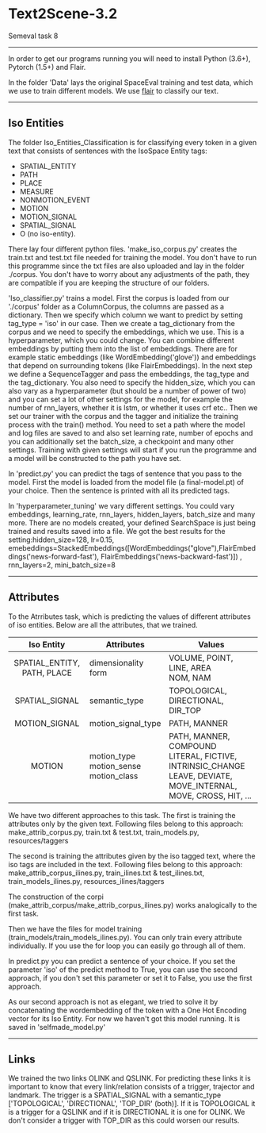# Text2Scene-3.2
Semeval task 8
***
In order to get our programs running you will need to install Python (3.6+), Pytorch (1.5+) and Flair.

In the folder 'Data' lays the original SpaceEval training and test data, which we use to train different models. We use [flair](https://github.com/flairNLP) to classify our text.

***
## Iso Entities

The folder Iso_Entities_Classification is for classifying every token in a given text that consists of sentences with the IsoSpace Entity tags:
* SPATIAL_ENTITY
* PATH
* PLACE
* MEASURE
* NONMOTION_EVENT
* MOTION
* MOTION_SIGNAL
* SPATIAL_SIGNAL
* O (no iso-entity). 

There lay four different python files. 'make_iso_corpus.py' creates the train.txt and test.txt file needed for training the model. You don't have to run this programme since the txt files are also uploaded and lay in the folder ./corpus. You don't have to worry about any adjustments of the path, they are compatible if you are keeping the structure of our folders.

'Iso_classifier.py' trains a model. First the corpus is loaded from our './corpus' folder as a ColumnCorpus, the columns are passed as a dictionary. Then we specify which column we want to predict by setting tag_type = 'iso' in our case. Then we create a tag_dictionary from the corpus and we need to specify the embeddings, which we use. This is a hyperparameter, which you could change. You can combine different embeddings by putting them into the list of embeddings. There are for example static embeddings (like WordEmbedding('glove')) and embeddings that depend on surrounding tokens (like FlairEmbeddings). In the next step we define a SequenceTagger and pass the embeddings, the tag_type and the tag_dictionary. You also need to specify the hidden_size, which you can also vary as a hyperparameter (but should be a number of power of two) and you can set a lot of other settings for the model, for example the number of rnn_layers, whether it is lstm, or whether it uses crf etc.. 
Then we set our trainer with the corpus and the tagger and initialize the training process with the train() method. You need to set a path where the model and log files are saved to and also set learning rate, number of epochs and you can additionally set the batch_size, a checkpoint and many other settings. 
Training with given settings will start if you run the programme and a model will be constructed to the path you have set.

In 'predict.py' you can predict the tags of sentence that you pass to the model.  First the model is loaded from the model file (a final-model.pt) of your choice. Then the sentence is printed with all its predicted tags.

In 'hyperparameter_tuning' we vary different settings. You could vary embeddings, learning_rate, rnn_layers, hidden_layers, batch_size and many more. There are no models created, your defined SearchSpace is just being trained and results saved into a file.
We got the best results for the setting:hidden_size=128, lr=0.15, emebeddings=StackedEmbeddings([WordEmbeddings("glove"),FlairEmbeddings('news-forward-fast'), FlairEmbeddings('news-backward-fast')]) , rnn_layers=2, mini_batch_size=8


***
## Attributes

To the Atrributes task, which is predicting the values of different attributes of iso entities.
Below are all the attributes, that we trained.

|         Iso Entity        | Attributes          | Values                             |  
|:-------------------------:|---------------------|------------------------------------|
| SPATIAL_ENTITY, PATH, PLACE | dimensionality<br>form | VOLUME, POINT, LINE, AREA<br> NOM, NAM | 
| SPATIAL_SIGNAL            | semantic_type       | TOPOLOGICAL, DIRECTIONAL, DIR_TOP  |  
| MOTION_SIGNAL             | motion_signal_type  | PATH, MANNER                       |
| MOTION                    | motion_type<br>motion_sense<br>motion_class | PATH, MANNER, COMPOUND<br> LITERAL, FICTIVE, INTRINSIC_CHANGE<br> LEAVE, DEVIATE, MOVE_INTERNAL, MOVE, CROSS, HIT, ...                     |

We have two different approaches to this task.
The first is training the attributes only by the given text. Following files belong to this approach: make_attrib_corpus.py, train.txt & test.txt, train_models.py, resources/taggers

The second is training the attributes given by the iso tagged text, where the iso tags are included in the text. Following files belong to this approach: make_attrib_corpus_ilines.py, train_ilines.txt & test_ilines.txt, train_models_ilines.py, resources_ilines/taggers

The construction of the corpi (make_attrib_corpus/make_attrib_corpus_ilines.py) works analogically to the first task. 

Then we have the files for model training (train_models/train_models_ilines.py). You can only train every attribute individually. If you use the for loop you can easily go through all of them. 

In predict.py you can predict a sentence of your choice. If you set the parameter 'iso' of the predict method to True, you can use the second approach, if you don't set this parameter or set it to False, you use the first approach.

As our second approach is not as elegant, we tried to solve it by concatenating the wordembedding of the token with a One Hot Encoding vector for its Iso Entity. For now we haven't got this model running. It is saved in 'selfmade_model.py' 

***
## Links

We trained the two links OLINK and QSLINK. For predicting these links it is important to know that every link/relation consists of a trigger, trajector and landmark. The trigger is a SPATIAL_SIGNAL with a semantic_type ['TOPOLOGICAL', 'DIRECTIONAL', 'TOP_DIR' (both)]. If it is TOPOLOGICAL it is a trigger for a QSLINK and if it is DIRECTIONAL it is one for OLINK. We don't consider a trigger with TOP_DIR as this could worsen our results.
